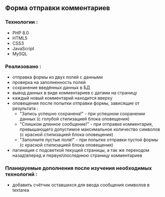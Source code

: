 ## Форма отправки комментариев
### Технологии :
- PHP 8.0
- HTML5
- CSS3
- JavaScript
- MySQL
### Реализовано :
- отправка формы из двух полей с данными
- проверка на заполненность полей
- сохранение введённых данных в БД
- вывод данных в виде комментариев с датами на страницу
- каждый новый комментарий находится вверху
- оповещения после попытки отправки формы, зависящие от результата :
    - "Запись успешно сохранена!" - при успешном сохранении данных (с голубой стилизацией блока оповещения)
    - "Слишком длинное сообщение!" - при отправке комментария, превышающего допустимое максимальное количество символов (с красной стилизацией блока оповещения)
    - "Заполните пустые поля!" - при попытке отправки пустой формы (с красной стилизацией блока оповещения)
- пагинация с подсветкой текущей страницы, а так же переходом назад\вперед и первую\последнюю страницу комментариев
### Планируемые дополнения после изучения необходимых технологий :
- добавить счётчик оставшихся для ввода сообщения символов в textarea
